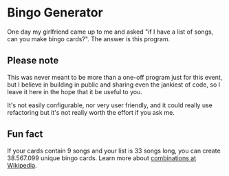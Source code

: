 # Bingo Generator

One day my girlfriend came up to me and asked "if I have a list of songs, can you make bingo cards?". The answer is this program.

## Please note

This was never meant to be more than a one-off program just for this event, but I believe in building in public and sharing even the jankiest of code, so I leave it here in the hope that it be useful to you.

It's not easily configurable, nor very user friendly, and it could really use refactoring but it's not really worth the effort if you ask me.


## Fun fact
If your cards contain 9 songs and your list is 33 songs long, you can create 38.567.099 unique bingo cards. Learn more about [combinations at Wikipedia](https://en.wikipedia.org/wiki/Combination).
